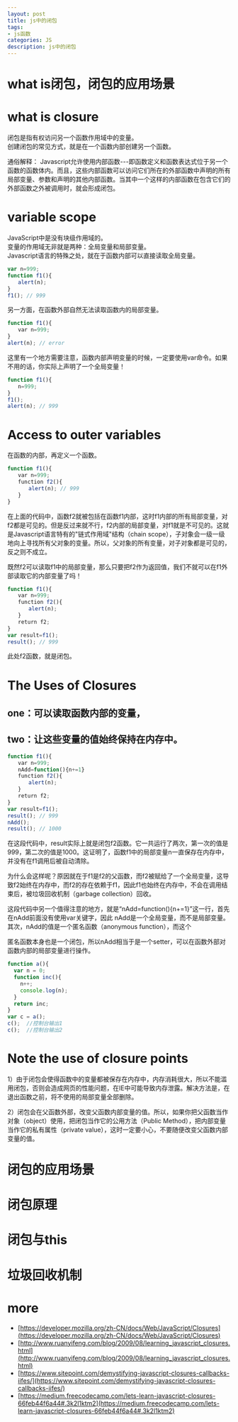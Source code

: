 ```yaml
---
layout: post
title: js中的闭包
tags:
- js函数
categories: JS
description: js中的闭包
---
```


# what is闭包，闭包的应用场景

# what is closure
闭包是指有权访问另一个函数作用域中的变量。  
创建闭包的常见方式，就是在一个函数内部创建另一个函数。

通俗解释：
Javascript允许使用内部函数---即函数定义和函数表达式位于另一个函数的函数体内。而且，这些内部函数可以访问它们所在的外部函数中声明的所有局部变量、参数和声明的其他内部函数。当其中一个这样的内部函数在包含它们的外部函数之外被调用时，就会形成闭包。

# variable scope
JavaScript中是没有块级作用域的。  
变量的作用域无非就是两种：全局变量和局部变量。   
Javascript语言的特殊之处，就在于函数内部可以直接读取全局变量。

```js
var n=999;
function f1(){
　　alert(n);
}
f1(); // 999
```

另一方面，在函数外部自然无法读取函数内的局部变量。

```js
function f1(){
　　var n=999;
}
alert(n); // error
```

这里有一个地方需要注意，函数内部声明变量的时候，一定要使用var命令。如果不用的话，你实际上声明了一个全局变量！

```js
function f1(){
　　n=999;
}
f1();
alert(n); // 999
```

# Access to outer variables

在函数的内部，再定义一个函数。

```js
function f1(){
　　var n=999;
　　function f2(){
　　　　alert(n); // 999
　　}
}
```

在上面的代码中，函数f2就被包括在函数f1内部，这时f1内部的所有局部变量，对f2都是可见的。但是反过来就不行，f2内部的局部变量，对f1就是不可见的。这就是Javascript语言特有的"链式作用域"结构（chain scope），子对象会一级一级地向上寻找所有父对象的变量。所以，父对象的所有变量，对子对象都是可见的，反之则不成立。

既然f2可以读取f1中的局部变量，那么只要把f2作为返回值，我们不就可以在f1外部读取它的内部变量了吗！

```js
function f1(){
　　var n=999;
　　function f2(){
　　　　alert(n); 
　　}
　　return f2;
}
var result=f1();
result(); // 999
```

此处f2函数，就是闭包。


# The Uses of Closures

## one：可以读取函数内部的变量，
## two：让这些变量的值始终保持在内存中。
```js
function f1(){
　　var n=999;
　　nAdd=function(){n+=1}
　　function f2(){
　　　　alert(n);
　　}
　　return f2;
}
var result=f1();
result(); // 999
nAdd();
result(); // 1000
```

在这段代码中，result实际上就是闭包f2函数。它一共运行了两次，第一次的值是999，第二次的值是1000。这证明了，函数f1中的局部变量n一直保存在内存中，并没有在f1调用后被自动清除。

为什么会这样呢？原因就在于f1是f2的父函数，而f2被赋给了一个全局变量，这导致f2始终在内存中，而f2的存在依赖于f1，因此f1也始终在内存中，不会在调用结束后，被垃圾回收机制（garbage collection）回收。

这段代码中另一个值得注意的地方，就是“nAdd=function(){n+=1}”这一行，首先在nAdd前面没有使用var关键字，因此 nAdd是一个全局变量，而不是局部变量。其次，nAdd的值是一个匿名函数（anonymous function），而这个

匿名函数本身也是一个闭包，所以nAdd相当于是一个setter，可以在函数外部对函数内部的局部变量进行操作。

```js
function a(){
  var n = 0;
  function inc(){
    n++; 
    console.log(n);
  }
  return inc;
}
var c = a();
c();  //控制台输出1
c();  //控制台输出2
```

# Note the use of closure points
1）由于闭包会使得函数中的变量都被保存在内存中，内存消耗很大，所以不能滥用闭包，否则会造成网页的性能问题，在IE中可能导致内存泄露。解决方法是，在退出函数之前，将不使用的局部变量全部删除。

2）闭包会在父函数外部，改变父函数内部变量的值。所以，如果你把父函数当作对象（object）使用，把闭包当作它的公用方法（Public Method），把内部变量当作它的私有属性（private value），这时一定要小心，不要随便改变父函数内部变量的值。

# 闭包的应用场景

# 闭包原理

# 闭包与this

# 垃圾回收机制

# more
- [https://developer.mozilla.org/zh-CN/docs/Web/JavaScript/Closures](https://developer.mozilla.org/zh-CN/docs/Web/JavaScript/Closures)
- [http://www.ruanyifeng.com/blog/2009/08/learning_javascript_closures.html](http://www.ruanyifeng.com/blog/2009/08/learning_javascript_closures.html)
- [https://www.sitepoint.com/demystifying-javascript-closures-callbacks-iifes/](https://www.sitepoint.com/demystifying-javascript-closures-callbacks-iifes/)
- [https://medium.freecodecamp.com/lets-learn-javascript-closures-66feb44f6a44#.3k2l1ktm2](https://medium.freecodecamp.com/lets-learn-javascript-closures-66feb44f6a44#.3k2l1ktm2)
















































